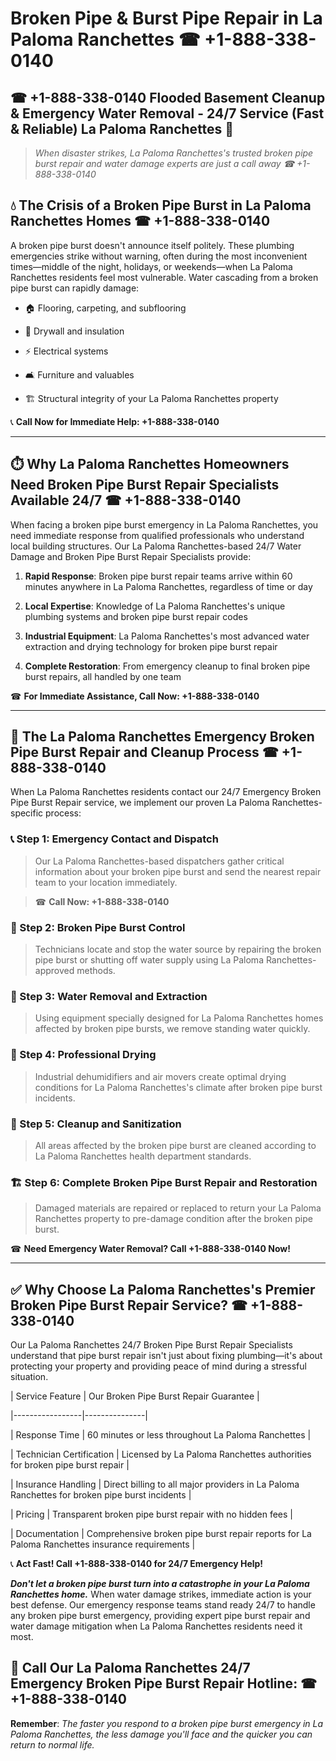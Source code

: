 # Broken Pipe & Burst Pipe Repair in La Paloma Ranchettes ☎ +1-888-338-0140  
## ☎ +1-888-338-0140 Flooded Basement Cleanup & Emergency Water Removal - 24/7 Service (Fast & Reliable) La Paloma Ranchettes 🚨  

> *When disaster strikes, La Paloma Ranchettes's trusted broken pipe burst repair and water damage experts are just a call away ☎ +1-888-338-0140*  

## 💧 The Crisis of a Broken Pipe Burst in La Paloma Ranchettes Homes ☎ +1-888-338-0140  

A broken pipe burst doesn't announce itself politely. These plumbing emergencies strike without warning, often during the most inconvenient times—middle of the night, holidays, or weekends—when La Paloma Ranchettes residents feel most vulnerable. Water cascading from a broken pipe burst can rapidly damage:  

* 🏠 Flooring, carpeting, and subflooring  
* 🧱 Drywall and insulation  
* ⚡ Electrical systems  
* 🛋️ Furniture and valuables  
* 🏗️ Structural integrity of your La Paloma Ranchettes property  

📞 **Call Now for Immediate Help: +1-888-338-0140**  

---  

## ⏱️ Why La Paloma Ranchettes Homeowners Need Broken Pipe Burst Repair Specialists Available 24/7 ☎ +1-888-338-0140  

When facing a broken pipe burst emergency in La Paloma Ranchettes, you need immediate response from qualified professionals who understand local building structures. Our La Paloma Ranchettes-based 24/7 Water Damage and Broken Pipe Burst Repair Specialists provide:  

1. **Rapid Response**: Broken pipe burst repair teams arrive within 60 minutes anywhere in La Paloma Ranchettes, regardless of time or day  
2. **Local Expertise**: Knowledge of La Paloma Ranchettes's unique plumbing systems and broken pipe burst repair codes  
3. **Industrial Equipment**: La Paloma Ranchettes's most advanced water extraction and drying technology for broken pipe burst repair  
4. **Complete Restoration**: From emergency cleanup to final broken pipe burst repairs, all handled by one team  

☎ **For Immediate Assistance, Call Now: +1-888-338-0140**  

---  

## 🔧 The La Paloma Ranchettes Emergency Broken Pipe Burst Repair and Cleanup Process ☎ +1-888-338-0140  

When La Paloma Ranchettes residents contact our 24/7 Emergency Broken Pipe Burst Repair service, we implement our proven La Paloma Ranchettes-specific process:  

### 📞 Step 1: Emergency Contact and Dispatch  
> Our La Paloma Ranchettes-based dispatchers gather critical information about your broken pipe burst and send the nearest repair team to your location immediately.  
> ☎ **Call Now: +1-888-338-0140**  

### 🚿 Step 2: Broken Pipe Burst Control  
> Technicians locate and stop the water source by repairing the broken pipe burst or shutting off water supply using La Paloma Ranchettes-approved methods.  

### 🌊 Step 3: Water Removal and Extraction  
> Using equipment specially designed for La Paloma Ranchettes homes affected by broken pipe bursts, we remove standing water quickly.  

### 💨 Step 4: Professional Drying  
> Industrial dehumidifiers and air movers create optimal drying conditions for La Paloma Ranchettes's climate after broken pipe burst incidents.  

### 🧼 Step 5: Cleanup and Sanitization  
> All areas affected by the broken pipe burst are cleaned according to La Paloma Ranchettes health department standards.  

### 🏗️ Step 6: Complete Broken Pipe Burst Repair and Restoration  
> Damaged materials are repaired or replaced to return your La Paloma Ranchettes property to pre-damage condition after the broken pipe burst.  

☎ **Need Emergency Water Removal? Call +1-888-338-0140 Now!**  

---  

## ✅ Why Choose La Paloma Ranchettes's Premier Broken Pipe Burst Repair Service? ☎ +1-888-338-0140  

Our La Paloma Ranchettes 24/7 Broken Pipe Burst Repair Specialists understand that pipe burst repair isn't just about fixing plumbing—it's about protecting your property and providing peace of mind during a stressful situation.  

| Service Feature | Our Broken Pipe Burst Repair Guarantee |  
|-----------------|---------------|  
| Response Time | 60 minutes or less throughout La Paloma Ranchettes |  
| Technician Certification | Licensed by La Paloma Ranchettes authorities for broken pipe burst repair |  
| Insurance Handling | Direct billing to all major providers in La Paloma Ranchettes for broken pipe burst incidents |  
| Pricing | Transparent broken pipe burst repair with no hidden fees |  
| Documentation | Comprehensive broken pipe burst repair reports for La Paloma Ranchettes insurance requirements |  

📞 **Act Fast! Call +1-888-338-0140 for 24/7 Emergency Help!**  

***Don't let a broken pipe burst turn into a catastrophe in your La Paloma Ranchettes home.*** When water damage strikes, immediate action is your best defense. Our emergency response teams stand ready 24/7 to handle any broken pipe burst emergency, providing expert pipe burst repair and water damage mitigation when La Paloma Ranchettes residents need it most.  

## 📱 Call Our La Paloma Ranchettes 24/7 Emergency Broken Pipe Burst Repair Hotline: ☎ +1-888-338-0140  

**Remember**: *The faster you respond to a broken pipe burst emergency in La Paloma Ranchettes, the less damage you'll face and the quicker you can return to normal life.*